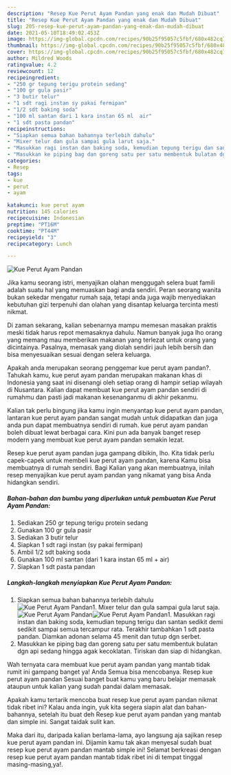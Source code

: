 ```yaml
---
description: "Resep Kue Perut Ayam Pandan yang enak dan Mudah Dibuat"
title: "Resep Kue Perut Ayam Pandan yang enak dan Mudah Dibuat"
slug: 205-resep-kue-perut-ayam-pandan-yang-enak-dan-mudah-dibuat
date: 2021-05-10T18:49:02.453Z
image: https://img-global.cpcdn.com/recipes/90b25f95057c5fbf/680x482cq70/kue-perut-ayam-pandan-foto-resep-utama.jpg
thumbnail: https://img-global.cpcdn.com/recipes/90b25f95057c5fbf/680x482cq70/kue-perut-ayam-pandan-foto-resep-utama.jpg
cover: https://img-global.cpcdn.com/recipes/90b25f95057c5fbf/680x482cq70/kue-perut-ayam-pandan-foto-resep-utama.jpg
author: Mildred Woods
ratingvalue: 4.2
reviewcount: 12
recipeingredient:
- "250 gr tepung terigu protein sedang"
- "100 gr gula pasir"
- "3 butir telur"
- "1 sdt ragi instan sy pakai fermipan"
- "1/2 sdt baking soda"
- "100 ml santan dari 1 kara instan 65 ml  air"
- "1 sdt pasta pandan"
recipeinstructions:
- "Siapkan semua bahan bahannya terlebih dahulu"
- "Mixer telur dan gula sampai gula larut saja."
- "Masukkan ragi instan dan baking soda, kemudian tepung terigu dan santan sedikit demi sedikit sampai semua tercampur rata. Terakhir tambahkan 1 sdt pasta pandan. Diamkan adonan selama 45 menit dan tutup dgn serbet."
- "Masukkan ke piping bag dan goreng satu per satu membentuk bulatan dgn api sedang hingga agak kecoklatan. Tiriskan dan siap di hidangkan."
categories:
- Resep
tags:
- kue
- perut
- ayam

katakunci: kue perut ayam 
nutrition: 145 calories
recipecuisine: Indonesian
preptime: "PT16M"
cooktime: "PT44M"
recipeyield: "3"
recipecategory: Lunch

---
```



![Kue Perut Ayam Pandan](https://img-global.cpcdn.com/recipes/90b25f95057c5fbf/680x482cq70/kue-perut-ayam-pandan-foto-resep-utama.jpg)

Jika kamu seorang istri, menyajikan olahan menggugah selera buat famili adalah suatu hal yang memuaskan bagi anda sendiri. Peran seorang  wanita bukan sekedar mengatur rumah saja, tetapi anda juga wajib menyediakan kebutuhan gizi terpenuhi dan olahan yang disantap keluarga tercinta mesti nikmat.

Di zaman  sekarang, kalian sebenarnya mampu memesan masakan praktis meski tidak harus repot memasaknya dahulu. Namun banyak juga lho orang yang memang mau memberikan makanan yang terlezat untuk orang yang dicintainya. Pasalnya, memasak yang diolah sendiri jauh lebih bersih dan bisa menyesuaikan sesuai dengan selera keluarga. 



Apakah anda merupakan seorang penggemar kue perut ayam pandan?. Tahukah kamu, kue perut ayam pandan merupakan makanan khas di Indonesia yang saat ini disenangi oleh setiap orang di hampir setiap wilayah di Nusantara. Kalian dapat membuat kue perut ayam pandan sendiri di rumahmu dan pasti jadi makanan kesenanganmu di akhir pekanmu.

Kalian tak perlu bingung jika kamu ingin menyantap kue perut ayam pandan, lantaran kue perut ayam pandan sangat mudah untuk didapatkan dan juga anda pun dapat membuatnya sendiri di rumah. kue perut ayam pandan boleh dibuat lewat berbagai cara. Kini pun ada banyak banget resep modern yang membuat kue perut ayam pandan semakin lezat.

Resep kue perut ayam pandan juga gampang dibikin, lho. Kita tidak perlu capek-capek untuk membeli kue perut ayam pandan, karena Kamu bisa membuatnya di rumah sendiri. Bagi Kalian yang akan membuatnya, inilah resep menyajikan kue perut ayam pandan yang nikamat yang bisa Anda hidangkan sendiri.

<!--inarticleads1-->

##### Bahan-bahan dan bumbu yang diperlukan untuk pembuatan Kue Perut Ayam Pandan:

1. Sediakan 250 gr tepung terigu protein sedang
1. Gunakan 100 gr gula pasir
1. Sediakan 3 butir telur
1. Siapkan 1 sdt ragi instan (sy pakai fermipan)
1. Ambil 1/2 sdt baking soda
1. Gunakan 100 ml santan (dari 1 kara instan 65 ml + air)
1. Siapkan 1 sdt pasta pandan




<!--inarticleads2-->

##### Langkah-langkah menyiapkan Kue Perut Ayam Pandan:

1. Siapkan semua bahan bahannya terlebih dahulu
<img src="https://img-global.cpcdn.com/steps/1871ebb49f75bda9/160x128cq70/kue-perut-ayam-pandan-langkah-memasak-1-foto.jpg" alt="Kue Perut Ayam Pandan">1. Mixer telur dan gula sampai gula larut saja.
<img src="https://img-global.cpcdn.com/steps/ab0639b4ef2a9aa8/160x128cq70/kue-perut-ayam-pandan-langkah-memasak-2-foto.jpg" alt="Kue Perut Ayam Pandan"><img src="https://img-global.cpcdn.com/steps/efae9e0eccbbdb57/160x128cq70/kue-perut-ayam-pandan-langkah-memasak-2-foto.jpg" alt="Kue Perut Ayam Pandan">1. Masukkan ragi instan dan baking soda, kemudian tepung terigu dan santan sedikit demi sedikit sampai semua tercampur rata. Terakhir tambahkan 1 sdt pasta pandan. Diamkan adonan selama 45 menit dan tutup dgn serbet.
1. Masukkan ke piping bag dan goreng satu per satu membentuk bulatan dgn api sedang hingga agak kecoklatan. Tiriskan dan siap di hidangkan.




Wah ternyata cara membuat kue perut ayam pandan yang mantab tidak rumit ini gampang banget ya! Anda Semua bisa mencobanya. Resep kue perut ayam pandan Sesuai banget buat kamu yang baru belajar memasak ataupun untuk kalian yang sudah pandai dalam memasak.

Apakah kamu tertarik mencoba buat resep kue perut ayam pandan nikmat tidak ribet ini? Kalau anda ingin, yuk kita segera siapin alat dan bahan-bahannya, setelah itu buat deh Resep kue perut ayam pandan yang mantab dan simple ini. Sangat taidak sulit kan. 

Maka dari itu, daripada kalian berlama-lama, ayo langsung aja sajikan resep kue perut ayam pandan ini. Dijamin kamu tak akan menyesal sudah buat resep kue perut ayam pandan mantab simple ini! Selamat berkreasi dengan resep kue perut ayam pandan mantab tidak ribet ini di tempat tinggal masing-masing,ya!.

